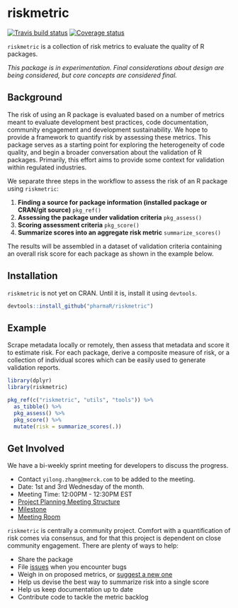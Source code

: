 # riskmetric

[![Travis build status](https://travis-ci.org/pharmaR/riskmetric.svg?branch=master)](https://travis-ci.org/pharmaR/riskmetric)
[![Coverage status](https://codecov.io/gh/pharmaR/riskmetric/branch/master/graph/badge.svg)](https://codecov.io/github/pharmaR/riskmetric?branch=master)
 
`riskmetric` is a collection of risk metrics to evaluate the quality of R
packages.

_This package is in experimentation. Final considerations about design are being
considered, but core concepts are considered final._

## Background

The risk of using an R package is evaluated based on a number of metrics meant
to evaluate development best practices, code documentation, community engagement
and development sustainability. We hope to provide a framework to quantify risk
by assessing these metrics. This package serves as a starting point for
exploring the heterogeneity of code quality, and begin a broader conversation
about the validation of R packages. Primarily, this effort aims to provide some
context for validation within regulated industries.

We separate three steps in the workflow to assess the risk of an R package using `riskmetric`:

1. **Finding a source for package information (installed package or CRAN/git source)** `pkg_ref()`
1. **Assessing the package under validation criteria** `pkg_assess()`
1. **Scoring assessment criteria** `pkg_score()`
1. **Summarize scores into an aggregate risk metric** `summarize_scores()`

The results will be assembled in a dataset of validation criteria containing an
overall risk score for each package as shown in the example below.

## Installation

`riskmetric` is not yet on CRAN. Until it is, install it using `devtools`.

```r
devtools::install_github("pharmaR/riskmetric")
```

## Example

Scrape metadata locally or remotely, then assess that metadata and score it to
estimate risk. For each package, derive a composite measure of risk, or a
collection of individual scores which can be easily used to generate validation
reports.

```r
library(dplyr)
library(riskmetric)

pkg_ref(c("riskmetric", "utils", "tools")) %>%
  as_tibble() %>%
  pkg_assess() %>%
  pkg_score() %>%
  mutate(risk = summarize_scores(.))
```

## Get Involved

We have a bi-weekly sprint meeting for developers to discuss the progress.

* Contact `yilong.zhang@merck.com` to be added to the meeting.
* Date: 1st and 3rd Wednesday of the month.
* Meeting Time: 12:00PM - 12:30PM EST
* [Project Planning Meeting Structure](https://github.com/pharmaR/riskmetric/issues/57) 
* [Milestone](https://github.com/pharmaR/riskmetric/milestones)
* [Meeting Room](https://merck.webex.com/join/zhanyilo)

`riskmetric` is centrally a community project. Comfort with a quantification of
risk comes via consensus, and for that this project is dependent on close
community engagement. There are plenty of ways to help:

- Share the package
- File [issues](https://github.com/pharmaR/riskmetric/issues) when you encounter bugs
- Weigh in on proposed metrics, or [suggest a new one](https://github.com/pharmaR/riskmetric/issues/new?labels=Metric%20Proposal)
- Help us devise the best way to summarize risk into a single score
- Help us keep documentation up to date
- Contribute code to tackle the metric backlog
